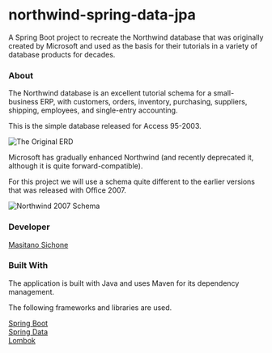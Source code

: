 # northwind-spring-data-jpa
A Spring Boot project to recreate the Northwind database that was originally created by Microsoft and used as the basis for their tutorials in a variety of database products for decades.

### About
The Northwind database is an excellent tutorial schema for a small-business ERP, with customers, orders, inventory, purchasing, suppliers, shipping, employees, and single-entry accounting.

This is the simple database released for Access 95-2003.

![The Original ERD](https://user-images.githubusercontent.com/8201918/145674140-99c67ea4-8937-4078-9246-0b55fd4fa865.png)

Microsoft has gradually enhanced Northwind (and recently deprecated it, although it is quite forward-compatible).

For this project we will use a schema quite different to the earlier versions that was released with Office 2007.

![Northwind 2007 Schema](https://user-images.githubusercontent.com/8201918/145703504-2c88b1bf-8446-420f-a715-8507b786042e.png)

### Developer
[Masitano Sichone](https://github.com/MSichone)

### Built With

The application is built with Java and uses Maven for its dependency management.

The following frameworks and libraries are used.

[Spring Boot](https://spring.io/projects/spring-boot)  
[Spring Data](https://spring.io/projects/spring-data)  
[Lombok](https://projectlombok.org/)  
